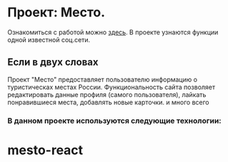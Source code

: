 # Проект: Место. 
Ознакомиться с работой можно [здесь](https://angelikusya.github.io/mesto-react/). 
В проекте узнаются функции одной известной соц.сети.

## Если в двух словах

Проект "Место" предоставляет пользователю информацию о туристическах местах России. Функциональность сайта позволяет редактировать данные профиля (самого пользователя), лайкать понравившиеся места, добавлять новые карточки. и много всего

### В данном проекте используются следующие технологии:

# mesto-react